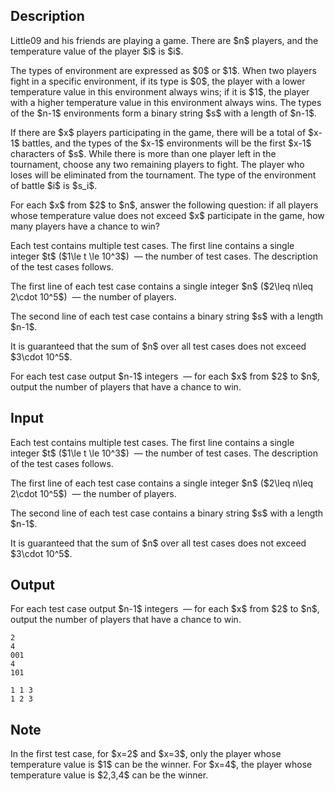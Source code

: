 ## Description

<div><p>Little09 and his friends are playing a game. There are $n$ players, and the temperature value of the player $i$ is $i$. </p><p>The types of environment are expressed as $0$ or $1$. When two players fight in a specific environment, if its type is $0$, the player with a lower temperature value in this environment always wins; if it is $1$, the player with a higher temperature value in this environment always wins. The types of the $n-1$ environments form a binary string $s$ with a length of $n-1$.</p><p>If there are $x$ players participating in the game, there will be a total of $x-1$ battles, and the types of the $x-1$ environments will be the first $x-1$ characters of $s$. While there is more than one player left in the tournament, choose any two remaining players to fight. The player who loses will be eliminated from the tournament. The type of the environment of battle $i$ is $s_i$.</p><p>For each $x$ from $2$ to $n$, answer the following question: if all players whose temperature value does not exceed $x$ participate in the game, how many players have a chance to win?</p></div><div class="input-specification"><p>Each test contains multiple test cases. The first line contains a single integer $t$ ($1\le t \le 10^3$) &nbsp;— the number of test cases. The description of the test cases follows.</p><p>The first line of each test case contains a single integer $n$ ($2\leq n\leq 2\cdot 10^5$) &nbsp;— the number of players.</p><p>The second line of each test case contains a binary string $s$ with a length $n-1$.</p><p>It is guaranteed that the sum of $n$ over all test cases does not exceed $3\cdot 10^5$.</p></div><div class="output-specification"><p>For each test case output $n-1$ integers &nbsp;— for each $x$ from $2$ to $n$, output the number of players that have a chance to win.</p></div>

## Input

<p>Each test contains multiple test cases. The first line contains a single integer $t$ ($1\le t \le 10^3$) &nbsp;— the number of test cases. The description of the test cases follows.</p><p>The first line of each test case contains a single integer $n$ ($2\leq n\leq 2\cdot 10^5$) &nbsp;— the number of players.</p><p>The second line of each test case contains a binary string $s$ with a length $n-1$.</p><p>It is guaranteed that the sum of $n$ over all test cases does not exceed $3\cdot 10^5$.</p>

## Output

<p>For each test case output $n-1$ integers &nbsp;— for each $x$ from $2$ to $n$, output the number of players that have a chance to win.</p>





```input1|2,3
2
4
001
4
101
```




```output1
1 1 3 
1 2 3
```



## Note

<p>In the first test case, for $x=2$ and $x=3$, only the player whose temperature value is $1$ can be the winner. For $x=4$, the player whose temperature value is $2,3,4$ can be the winner.</p>
